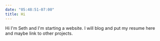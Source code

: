 ```yaml
---
date: "05:48:51-07:00"
title: Hi
---
```


Hi I'm Seth and I'm starting a website. I will blog and put my resume here and maybe link to other projects.
